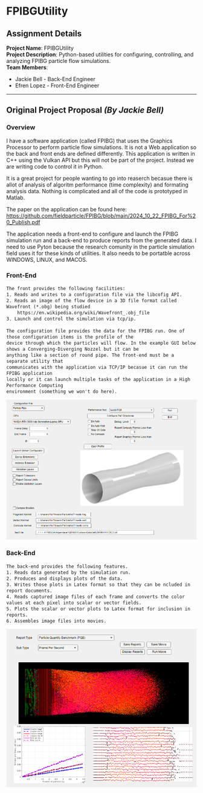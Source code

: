 # **FPIBGUtility**

## **Assignment Details**
**Project Name**: FPIBGUtility  
**Project Description**: Python-based utilities for configuring, controlling, and analyzing FPIBG particle flow simulations.  
**Team Members**:  
- Jackie Bell - Back-End Engineer  
- Efren Lopez - Front-End Engineer  

---

## **Original Project Proposal** *(By Jackie Bell)*

### **Overview**

I have a software application (called FPIBG) that uses the Graphics Processor to perform particle flow simulations.
It is not a Web application so the back and front ends are defined differently. This application is written in C++ using the 
Vulkan API but this will not be part of the project. Instead we are writing code to control it in Python.

It is a great project for people wanting to go into reaserch becasue there is allot of analysis of algoritm performance (time complexity)
and formating analysis data. Nothing is complicated and all of the code is prototyped in Matlab.

The paper on the application can be found here:
https://github.com/fieldparticle/FPIBG/blob/main/2024_10_22_FPIBG_For%20_Publish.pdf

The application needs a front-end to configure and launch the FPIBG simulation run and a back-end to produce reports 
from the generated data. I need to use Pyton because the research comunity in the particle simulation field uses it
for these kinds of utilities. It also needs to be portatble across WINDOWS, LINUX, and MACOS.

### **Front-End**

	The front provides the following facilities:
	1. Reads and writes to a configuration file via the libcofig API.	
	2. Reads an image of the flow device in a 3D file format called Wavefront (*.obg) being studied 
		https://en.wikipedia.org/wiki/Wavefront_.obj_file
	3. Launch and control the simulation via tcp/ip.
	
	The configuration file provides the data for the FPIBG run. One of those configuration items is the profile of the 
	device through which the particles will flow. In the example GUI below shows a Converging-Diverging Nozzel but it can be 
	anything like a section of round pipe. The front-end must be a separate utility that 
	communicates with the application via TCP/IP becasue it can run the FPIBG application 
	locally or it can launch multiple tasks of the application in a High Performance Computing 
	environment (something we won't do here).

![Front-End GUI](FrontEndGUI.png)

### **Back-End**

	The back-end provides the following features.
	1. Reads data generated by the simulation run.
	2. Produces and displays plots of the data.
	3. Writes those plots in Latex format so that they can be ncluded in report documents.
	4. Reads captured image files of each frame and converts the color values at each pixel into scalar or vector fields.
	5. Plots the scalar or vector plots to Latex format for inclusion in reports.
	6. Assembles image files into movies.
 

![Back-End GUI](backend.png)
